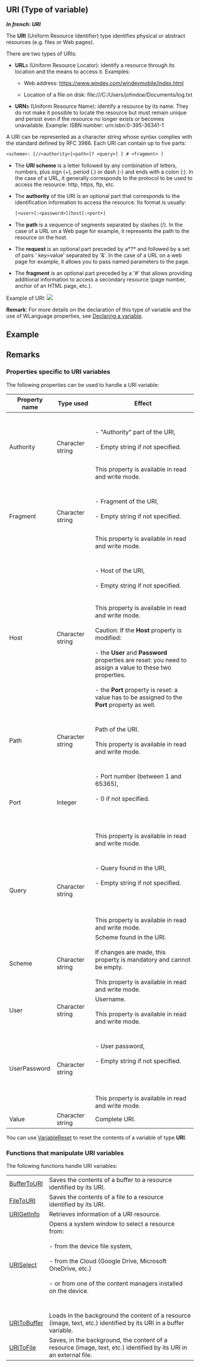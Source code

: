 


## URI (Type of variable)

***In french: URI***
				



<a name="XUse"></a>
<a name="Use"></a>
<a name="description"></a>
The **URI** (Uniform Resource Identifier) type identifies physical or abstract resources (e.g. files or Web pages). 

There are two types of URIs: 

- **URL**s (Uniform Resource Locator): identify a resource through its location and the means to access it. 
	Examples: 

	- Web address: https://www.windev.com/windevmobile/index.html

	- Location of a file on disk: file:///C:/Users/johndoe/Documents/log.txt




- **URN**s (Uniform Resource Name): identify a resource by its name. They do not make it possible to locate the resource but must remain unique and persist even if the resource no longer exists or becomes unavailable. 
	Example: ISBN number: urn:isbn:0-395-36341-1 




A URI can be represented as a character string whose syntax complies with the standard defined by RFC 3986. Each URI can contain up to five parts:

```txt
<scheme>: [//<authority>]<path>[? <query>] [ # <fragment> ]
```


- The **URI scheme** is a letter followed by any combination of letters, numbers, plus sign (+), period (.) or dash (-) and ends with a colon (:). In the case of a URL, it generally corresponds to the protocol to be used to access the resource: http, https, ftp, etc.

- The **authority** of the URI is an optional part that corresponds to the identification information to access the resource. Its format is usually: 
	
	```txt
	[<user>[:<password>]]host[:<port>]
	```


- The **path** is a sequence of segments separated by slashes (/). In the case of a URL on a Web page for example, it represents the path to the resource on the host.

- The **request** is an optional part preceded by a*?* and followed by a set of pairs ' key=value' separated by '&'. In the case of a URL on a web page for example, it allows you to pass named parameters to the page.

- The **fragment** is an optional part preceded by a '#' that allows providing additional information to access a secondary resource (page number, anchor of an HTML page, etc.). 




Example of URI: ![](https://doc.pcsoft.fr/en-US/images/image.awp?langid=3&name=URI.gif)


**Remark**: For more details on the declaration of this type of variable and the use of WLanguage properties, see [Declaring a variable](../Motscles/1514032.md).


<a name="Example1"></a>
<a name="sample_code"></a>

## Example

<a name="Example2"></a>

<a name="NOTE0"></a>

## Remarks
<a name="NOTE0_1"></a>


### Properties specific to URI variables
<a name="properties_specific_uri_variables_ELTPARAGRAPHE000081"></a>

The following properties can be used to handle a URI variable:

| Property name | Type used | Effect |
| --- | --- | --- |
| Authority | Character string | <br><br>- "Authority" part of the URI,<br><br>- Empty string if not specified.<br><br><br>This property is available in read and write mode. |
| Fragment | Character string | <br><br>- Fragment of the URI,<br><br>- Empty string if not specified.<br><br><br>This property is available in read and write mode. |
| Host | Character string | <br><br>- Host of the URI,<br><br>- Empty string if not specified.<br><br><br>This property is available in read and write mode.<br><br>Caution: If the **Host** property is modified: <br><br>- the **User** and **Password** properties are reset: you need to assign a value to these two properties. <br><br>- the **Port** property is reset: a value has to be assigned to the **Port** property as well. <br><br><br> |
| Path | Character string | Path of the URI.<br><br>This property is available in read and write mode. |
| Port | Integer | <br><br>- Port number (between 1 and 65365),<br><br>- 0 if not specified.<br><br><br><br><br>This property is available in read and write mode. |
| Query | Character string | <br><br>- Query found in the URI,<br><br>- Empty string if not specified.<br><br><br><br><br>This property is available in read and write mode. |
| Scheme | Character string | Scheme found in the URI.<br><br>If changes are made, this property is mandatory and cannot be empty.<br><br>This property is available in read and write mode. |
| User | Character string | Username.<br><br>This property is available in read and write mode. |
| UserPassword | Character string | <br><br>- User password, <br><br>- Empty string if not specified.<br><br><br><br><br>This property is available in read and write mode. |
| Value | Character string | Complete URI. |


You can use [VariableReset](../WDLang1/3013069.md) to reset the contents of a variable of type **URI**.
<a name="NOTE0_2"></a>


### Functions that manipulate URI variables
<a name="functions_that_manipulate_uri_variables_ELTPARAGRAPHE000320"></a>The following functions handle URI variables: 



|   |   |
| --- | --- |
| [BufferToURI](../WDLang3/1410087415.md) | Saves the contents of a buffer to a resource identified by its URI. |
| [FileToURI](../WDLang3/1410087413.md) | Saves the contents of a file to a resource identified by its URI. |
| [URIGetInfo](../WDLang3/1000024037.md) | Retrieves information of a URI resource. |
| [URISelect](../WDLang3/1000024026.md) | Opens a system window to select a resource from: <br><br>- from the device file system, <br><br>- from the Cloud (Google Drive, Microsoft OneDrive, etc.) <br><br>- or from one of the content managers installed on the device.<br><br><br> |
| [URIToBuffer](../WDLang3/1000024036.md) | Loads in the background the content of a resource (image, text, etc.) identified by its URI in a buffer variable. |
| [URIToFile](../WDLang3/1000024035.md) | Saves, in the background, the content of a resource (image, text, etc.) identified by its URI in an external file. |






